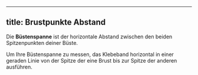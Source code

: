 ***

## title: Brustpunkte Abstand

Die **Büstenspanne** ist der horizontale Abstand zwischen den beiden Spitzenpunkten deiner Büste.

Um Ihre Büstenspanne zu messen, das Klebeband horizontal in einer geraden Linie von der Spitze der eine Brust bis zur Spitze der anderen ausführen.
